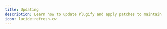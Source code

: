 ```yaml
---
title: Updating
description: Learn how to update Plugify and apply patches to maintain compatibility with game updates.
icon: lucide:refresh-cw
---
```

